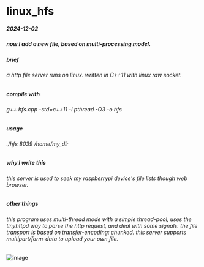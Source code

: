 # linux_hfs
##### 2024-12-02
##### now I add a new file, based on multi-processing model.
#####
##### brief
###### a http file server runs on linux. written in C++11 with linux raw socket.
##### compile with
###### g++ hfs.cpp -std=c++11 -l pthread -O3 -o hfs
##### usage
###### ./hfs 8039 /home/my_dir
##### why I write this
###### this server is used to seek my raspberrypi device's file lists though web browser.
##### other things
###### this program uses multi-thread mode with a simple thread-pool, uses the tinyhttpd way to parse the http request, and deal with some signals. the file transport is based on transfer-encoding: chunked. this server supports multipart/form-data to upload your own file.
![image](https://github.com/user-attachments/assets/bb6a48df-d67b-48a4-9bf6-d58827d44891)

